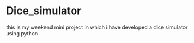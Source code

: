 # Dice_simulator
this is my weekend mini project in which i have developed a dice simulator using python

